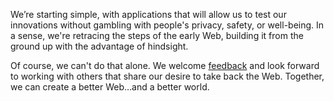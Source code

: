 We’re starting simple, with applications that will allow us to test our innovations without gambling with people's privacy, safety, or well-being. In a sense, we're retracing the steps of the early Web, building it from the ground up with the advantage of hindsight.

Of course, we can't do that alone. We welcome [feedback][co] and look forward to working with others that share our desire to take back the Web. Together, we can create a better Web&hellip;and a better world.

[co]: /contact	"Contact Us"
